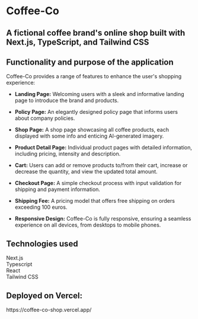 # Coffee-Co

<h2>A fictional coffee brand's online shop built with Next.js, TypeScript, and Tailwind CSS</h2>

<h2>Functionality and purpose of the application</h2>
<p>
Coffee-Co provides a range of features to enhance the user's shopping experience:

- **Landing Page:** Welcoming users with a sleek and informative landing page to introduce the brand and products.

- **Policy Page:** An elegantly designed policy page that informs users about company policies.

- **Shop Page:** A shop page showcasing all coffee products, each displayed with some info and enticing AI-generated imagery.

- **Product Detail Page:** Individual product pages with detailed information, including pricing, intensity and description.

- **Cart:** Users can add or remove products to/from their cart, increase or decrease the quantity, and view the updated total amount.

- **Checkout Page:** A simple checkout process with input validation for shipping and payment information.

- **Shipping Fee:** A pricing model that offers free shipping on orders exceeding 100 euros.

- **Responsive Design:** Coffee-Co is fully responsive, ensuring a seamless experience on all devices, from desktops to mobile phones.
</p>
  
<h2>Technologies used</h2>
<p>
Next.js
<br>
Typescript
<br>
React
<br>
Tailwind CSS
<br>

<h2>Deployed on Vercel:</h2>
 https://coffee-co-shop.vercel.app/

 
